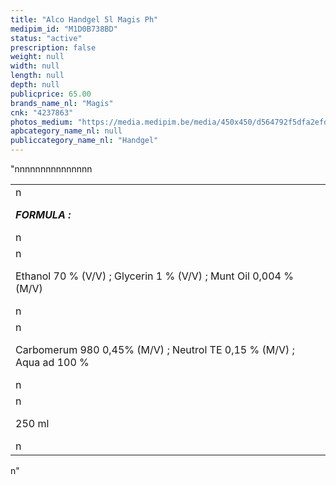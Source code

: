 ```yaml
---
title: "Alco Handgel 5l Magis Ph"
medipim_id: "M1D0B738BD"
status: "active"
prescription: false
weight: null
width: null
length: null
depth: null
publicprice: 65.00
brands_name_nl: "Magis"
cnk: "4237863"
photos_medium: "https://media.medipim.be/media/450x450/d564792f5dfa2efd1444583c7d9e23a3.jpg"
apbcategory_name_nl: null
publiccategory_name_nl: "Handgel"
---
```

"<table>n<tbody>n<tr>n<td>n<p><strong><em><span>FORMULA :</span></em></strong></p>n</td>n</tr>n<tr>n<td>n<p>Ethanol 70 % (V/V) ; Glycerin 1 % (V/V) ; Munt Oil 0,004 % (M/V)</p>n</td>n</tr>n<tr>n<td>n<p>Carbomerum 980 0,45% (M/V) ; Neutrol TE 0,15 % (M/V) ; Aqua ad 100 %</p>n</td>n</tr>n<tr>n<td>n<p>250 ml</p>n</td>n</tr>n</tbody>n</table>n"
